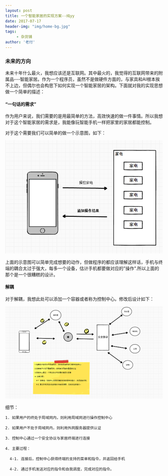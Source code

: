 ```yaml
---
layout: post
title: 一个智能家居的实现方案--纯yy
date: 2017-07-17 
header-img: "img/home-bg.jpg"
tags:
     - 杂货铺 
author: '老付'
--- 
```



### 未来的方向   

   未来十年什么最火，我想应该还是互联网。其中最火的，我觉得的互联网带来的附属品---智能家居。作为一个程序员，虽然不是做硬件方面的，与家具和AI根本挨不上边，但偶尔也会构思下如何实现一个智能家居的架构。下面就对我的实现思想做一个简单的描述：    


#### “一句话的需求”    
  
  作为用户来说，我们需要的是用最简单的方法，高效快速的做一件事情。所以我想对于这个智能家居的需求是，我能像玩智能手机一样把家里的家居都能控制。   

  对于这个需要我们可以简单的做一个示意图，如下：        

  ![家居](/img/assets/fist-jiaju.png)    


  上面的示意图可以简单完成想要的动作，但做程序的都应该理解这样话，手机与终端的耦合太过于强大，每多一个设备，估计手机都要做对应的"操作".所以上面的那个是一个很糟糕的设计。      

#### 解耦 

  对于解耦，我想此处可以添加一个容器或者称为控制中心。修改后设计如下： 

   ![家居](/img/assets/lastdesing.png)    



 细节：   

    1. 如果用户的终处于局域网内，则利用局域网进行操作控制中心      

    2. 如果用户不处于局域网内，则利用外网服务器提供认证      

    3. 控制中心通过一个安全协议与家居终端进行连接      

    4. 主要过程：   

      4-1. 连接后，控制中心获得终端的支持的菜单和指令，并返回给手机       
      
      4-2. 通过手机发送对应的指令和自我调度，完成对应的指令。     

 
 
    


    
